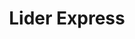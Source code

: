 ---
title: "Lider Express"
url: /puerto-montt/lider-express-avenida-monsenor-ramon-munita/
shop: Supermarkt
---